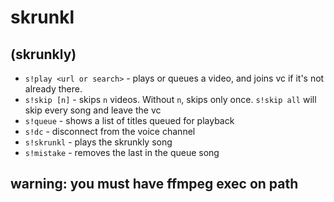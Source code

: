 # skrunkl
## (skrunkly)
- `s!play <url or search>` - plays or queues a video, and joins vc if it's not already there.
- `s!skip [n]` - skips `n` videos. Without `n`, skips only once. `s!skip all` will skip every song and leave the vc
- `s!queue` - shows a list of titles queued for playback
- `s!dc` - disconnect from the voice channel
- `s!skrunkl` - plays the skrunkly song
- `s!mistake` - removes the last in the queue song

## warning: you must have ffmpeg exec on path
